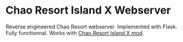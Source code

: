 # Chao Resort Island X Webserver
Reverse engineered Chao Resort webserver. Implemented with Flask.  
Fully functionnal. Works with [Chao Resort Island X mod](https://github.com/Kugge/Chao-Resort-Island-X).
